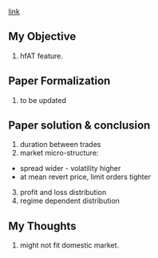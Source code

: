 [link](https://papers.ssrn.com/sol3/papers.cfm?abstract_id=1722202)

## My Objective
1. hfAT feature.

## Paper Formalization
1. to be updated

## Paper solution & conclusion
1. duration between trades
2. market micro-structure:
- spread wider - volatility higher
- at mean revert price, limit orders tighter
3. profit and loss distribution
4. regime dependent distribution

## My Thoughts
1. might not fit domestic market.


